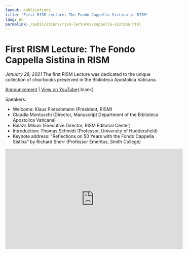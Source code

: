 ```yaml
---
layout: publications
title: "First RISM Lecture: The Fondo Cappella Sistina in RISM"
lang: en
permalink: /publications/rism-lectures/cappella-sistina.html
---
```


# First RISM Lecture: The Fondo Cappella Sistina in RISM  

_January 28, 2021_
The first RISM Lecture was dedicated to the unique collection of choirbooks preserved in the Biblioteca Apostolica Vaticana.  

[Announcement](/events/2021/01/11/first-rism-lecture-fondo-cappella-sistina.html) \| [View on YouTube](https://youtu.be/ATlxoNG6Sdg){:blank}  

Speakers:  
- Welcome: Klaus Pietschmann (President, RISM)  
- Claudia Montuschi (Director, Manuscript Department of the Biblioteca Apostolica Vaticana)  
- Balázs Mikusi (Executive Director, RISM Editorial Center)  
- Introduction: Thomas Schmidt (Professor, University of Huddersfield)  
- Keynote address: "Reflections on 50 Years with the Fondo Cappella Sistina" by Richard Sherr (Professor Emeritus, Smith College)   

<iframe width="560" height="315" src="https://www.youtube.com/embed/ATlxoNG6Sdg" title="YouTube video player" frameborder="0" allow="accelerometer; autoplay; clipboard-write; encrypted-media; gyroscope; picture-in-picture; web-share" allowfullscreen></iframe>
